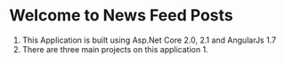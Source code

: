 # Welcome to News Feed Posts
1. This Application is built using Asp.Net Core 2.0, 2.1 and AngularJs 1.7
2. There are three main projects on this application
    1. 
